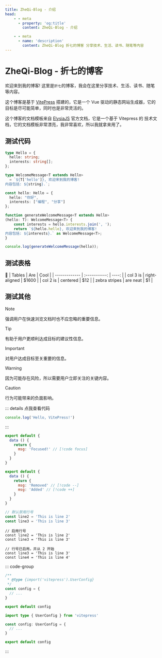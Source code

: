 ```yaml
---
title: ZheQi-Blog - 介绍
head:
    - - meta
      - property: 'og:title'
        content: ZheQi-Blog - 介绍

    - - meta
      - name: 'description'
        content: ZheQi-Blog 折七的博客 分享技术、生活、读书、随笔等内容
---
```


# ZheQi-Blog - 折七的博客

欢迎来到我的博客! 这里是`折七`的博客，我会在这里分享技术、生活、读书、随笔等内容。

这个博客是基于 [VitePress](https://vitepress.vuejs.org/) 搭建的，它是一个 Vue 驱动的静态网站生成器，它的目标是尽可能简单，同时也是非常灵活的。

这个博客的文档模板来自 [ElysiaJS](https://elysiajs.com/) 官方文档，它是一个基于 Vitepress 的 技术文档，它的文档模板非常漂亮，我非常喜欢，所以我就拿来用了。

## 测试代码

```typescript twoslash
type Hello = {
  hello: string;
  interests: string[];
};

type WelcomeMessage<T extends Hello> 
  = `${T['hello']}, 欢迎来到我的博客!
内容包括: ${string}.`;

const hello: Hello = {
  hello: "你好",
  interests: ["编程", "分享"]
};

function generateWelcomeMessage<T extends Hello>
(hello: T): WelcomeMessage<T> {
    const interests = hello.interests.join(', ');
    return `${hello.hello}, 欢迎来到我的博客!
内容包括: ${interests}.` as WelcomeMessage<T>;
}

console.log(generateWelcomeMessage(hello));
```

## 测试表格 
:tada:
| Tables        |      Are      |  Cool |
| ------------- | :-----------: | ----: |
| col 3 is      | right-aligned | $1600 |
| col 2 is      |   centered    |   $12 |
| zebra stripes |   are neat    |    $1 |

## 测试其他
> [!NOTE]
> 强调用户在快速浏览文档时也不应忽略的重要信息。

> [!TIP]
> 有助于用户更顺利达成目标的建议性信息。

> [!IMPORTANT]
> 对用户达成目标至关重要的信息。

> [!WARNING]
> 因为可能存在风险，所以需要用户立即关注的关键内容。

> [!CAUTION]
> 行为可能带来的负面影响。

::: details 点我查看代码
```js
console.log('Hello, VitePress!')
```
:::

```js
export default {
  data () {
    return {
      msg: 'Focused!' // [!code focus]
    }
  }
}
```

```js
export default {
  data () {
    return {
      msg: 'Removed' // [!code --]
      msg: 'Added' // [!code ++]
    }
  }
}
```

```ts {1}
// 默认禁用行号
const line2 = 'This is line 2'
const line3 = 'This is line 3'
```

```ts:line-numbers {1}
// 启用行号
const line2 = 'This is line 2'
const line3 = 'This is line 3'
```

```ts:line-numbers=2 {1}
// 行号已启用，并从 2 开始
const line3 = 'This is line 3'
const line4 = 'This is line 4'
```

::: code-group

```js [config.js]
/**
 * @type {import('vitepress').UserConfig}
 */
const config = {
  // ...
}

export default config
```

```ts [config.ts]
import type { UserConfig } from 'vitepress'

const config: UserConfig = {
  // ...
}

export default config
```

:::

<script setup>
import Giscus from '../../components/blog/giscus.vue'
</script>

<Giscus />
